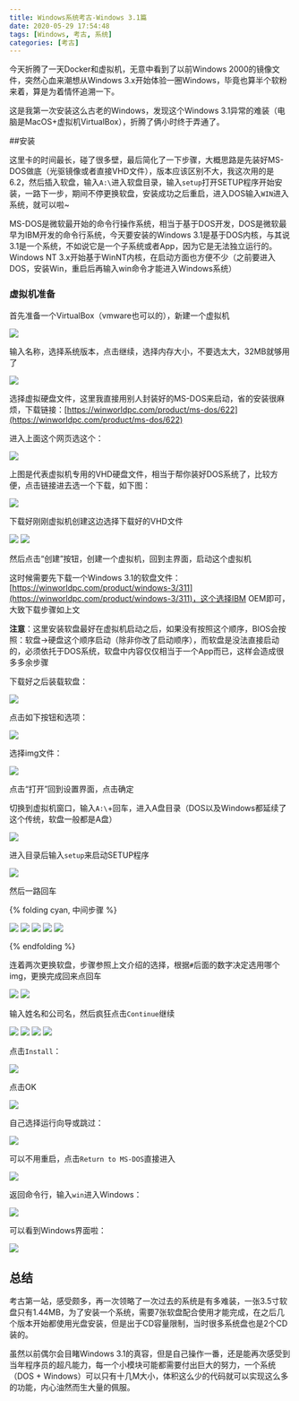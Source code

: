```yaml
---
title: Windows系统考古-Windows 3.1篇
date: 2020-05-29 17:54:48
tags: [Windows, 考古, 系统]
categories: [考古]
---
```


今天折腾了一天Docker和虚拟机，无意中看到了以前Windows 2000的镜像文件，突然心血来潮想从Windows 3.x开始体验一圈Windows，毕竟也算半个软粉来着，算是为着情怀追溯一下。

这是我第一次安装这么古老的Windows，发现这个Windows 3.1异常的难装（电脑是MacOS+虚拟机VirtualBox），折腾了俩小时终于弄通了。

<!-- more -->

##安装 

这里卡的时间最长，碰了很多壁，最后简化了一下步骤，大概思路是先装好MS-DOS做底（光驱镜像或者直接VHD文件），版本应该区别不大，我这次用的是6.2，然后插入软盘，输入`A:\`进入软盘目录，输入`setup`打开SETUP程序开始安装，一路下一步，期间不停更换软盘，安装成功之后重启，进入DOS输入`WIN`进入系统，就可以啦~

MS-DOS是微软最开始的命令行操作系统，相当于基于DOS开发，DOS是微软最早为IBM开发的命令行系统，今天要安装的Windows 3.1是基于DOS内核，与其说3.1是一个系统，不如说它是一个子系统或者App，因为它是无法独立运行的。Windows NT 3.x开始基于WinNT内核，在启动方面也方便不少（之前要进入DOS，安装Win，重启后再输入win命令才能进入Windows系统）

### 虚拟机准备

首先准备一个VirtualBox（vmware也可以的），新建一个虚拟机

<img src="/images/windows考古/win31_setup_1.png" style="max-height: 400px"/>

输入名称，选择系统版本，点击继续，选择内存大小，不要选太大，32MB就够用了

<img src="/images/windows考古/win31_setup_2.png" style="max-height: 400px"/>

选择虚拟硬盘文件，这里我直接用别人封装好的MS-DOS来启动，省的安装很麻烦，下载链接：[https://winworldpc.com/product/ms-dos/622](https://winworldpc.com/product/ms-dos/622)

进入上面这个网页选这个：

<img src="/images/windows考古/win31_setup_5.png" style="max-height: 50px"/>

上图是代表虚拟机专用的VHD硬盘文件，相当于帮你装好DOS系统了，比较方便，点击链接进去选一个下载，如下图：

<img src="/images/windows考古/win31_setup_6.png" style="max-height: 400px"/>

下载好刚刚虚拟机创建这边选择下载好的VHD文件

<img src="/images/windows考古/win31_setup_3.png" style="max-height: 400px"/>

<img src="/images/windows考古/win31_setup_4.png" style="max-height: 400px"/>

然后点击“创建”按钮，创建一个虚拟机，回到主界面，启动这个虚拟机

这时候需要先下载一个Windows 3.1的软盘文件：[https://winworldpc.com/product/windows-3/311](https://winworldpc.com/product/windows-3/311)，这个选择IBM OEM即可，大致下载步骤如上文

**注意**：这里安装软盘最好在虚拟机启动之后，如果没有按照这个顺序，BIOS会按照：软盘->硬盘这个顺序启动（除非你改了启动顺序），而软盘是没法直接启动的，必须依托于DOS系统，软盘中内容仅仅相当于一个App而已，这样会造成很多多余步骤

下载好之后装载软盘：

<img src="/images/windows考古/win31_setup_7.png" style="max-height: 400px"/>

点击如下按钮和选项：

<img src="/images/windows考古/win31_setup_8.png" style="max-height: 300px"/>

选择img文件：

<img src="/images/windows考古/win31_setup_9.png" style="max-height: 400px"/>

点击“打开”回到设置界面，点击确定

切换到虚拟机窗口，输入`A:\`+回车，进入A盘目录（DOS以及Windows都延续了这个传统，软盘一般都是A盘）

<img src="/images/windows考古/win31_setup_10.png" style="max-height: 400px"/>

进入目录后输入`setup`来启动SETUP程序

<img src="/images/windows考古/win31_setup_11.png" style="max-height: 400px"/>

然后一路回车

{% folding cyan, 中间步骤 %}

<img src="/images/windows考古/win31_setup_12.png" style="max-height: 400px"/>

<img src="/images/windows考古/win31_setup_13.png" style="max-height: 400px"/>

<img src="/images/windows考古/win31_setup_14.png" style="max-height: 400px"/>

<img src="/images/windows考古/win31_setup_15.png" style="max-height: 400px"/>

<img src="/images/windows考古/win31_setup_16.png" style="max-height: 400px"/>

{% endfolding %}

连着两次更换软盘，步骤参照上文介绍的选择，根据`#`后面的数字决定选用哪个img，更换完成回来点回车

<img src="/images/windows考古/win31_setup_17.png" style="max-height: 400px"/>

<img src="/images/windows考古/win31_setup_18.png" style="max-height: 400px"/>

输入姓名和公司名，然后疯狂点击`Continue`继续

<img src="/images/windows考古/win31_setup_19.png" style="max-height: 400px"/>

<img src="/images/windows考古/win31_setup_20.png" style="max-height: 400px"/>

<img src="/images/windows考古/win31_setup_21.png" style="max-height: 400px"/>

<img src="/images/windows考古/win31_setup_22.png" style="max-height: 400px"/>

点击`Install`：

<img src="/images/windows考古/win31_setup_23.png" style="max-height: 400px"/>

点击OK

<img src="/images/windows考古/win31_setup_24.png" style="max-height: 400px"/>

自己选择运行向导或跳过：

<img src="/images/windows考古/win31_setup_25.png" style="max-height: 400px"/>

可以不用重启，点击`Return to MS-DOS`直接进入

<img src="/images/windows考古/win31_setup_26.png" style="max-height: 400px"/>

返回命令行，输入`win`进入Windows：

<img src="/images/windows考古/win31_setup_27.png" style="max-height: 400px"/>

可以看到Windows界面啦：

<img src="/images/windows考古/win31_setup_28.png" style="max-height: 400px"/>



## 总结

考古第一站，感受颇多，再一次领略了一次过去的系统是有多难装，一张3.5寸软盘只有1.44MB，为了安装一个系统，需要7张软盘配合使用才能完成，在之后几个版本开始都使用光盘安装，但是出于CD容量限制，当时很多系统盘也是2个CD装的。

虽然以前偶尔会目睹Windows 3.1的真容，但是自己操作一番，还是能再次感受到当年程序员的超凡能力，每一个小模块可能都需要付出巨大的努力，一个系统（DOS + Windows）可以只有十几M大小，体积这么少的代码就可以实现这么多的功能，内心油然而生大量的佩服。